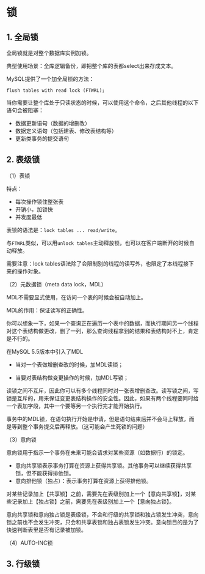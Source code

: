# 锁

## 1. 全局锁

全局锁就是对整个数据库实例加锁。

典型使用场景：全库逻辑备份，即把整个库的表都select出来存成文本。

MySQL提供了一个加全局锁的方法：

```mysql
flush tables with read lock (FTWRL);
```

当你需要让整个库处于只读状态的时候，可以使用这个命令，之后其他线程的以下语句会被阻塞：

+ 数据更新语句（数据的增删改）
+ 数据定义语句（包括建表、修改表结构等）
+ 更新类事务的提交语句

## 2. 表级锁

（1）表锁

特点：

+ 每次操作锁住整张表
+ 开销小，加锁快
+ 并发度最低

表锁的语法是：`lock tables ... read/write`。

与`FTWRL`类似，可以用`unlock tables`主动释放锁，也可以在客户端断开的时候自动释放。

需要注意：lock tables语法除了会限制别的线程的读写外，也限定了本线程接下来的操作对象。

（2）元数据锁（meta data lock，MDL）

MDL不需要显式使用，在访问一个表的时候会被自动加上。

MDL的作用：保证读写的正确性。

你可以想象一下，如果一个查询正在遍历一个表中的数据，而执行期间另一个线程对这个表结构做更改，删了一列，那么查询线程拿到的结果和表结构对不上，肯定是不行的。

在MySQL 5.5版本中引入了MDL

+ 当对一个表做增删查改的时候，加MDL读锁；

+ 当要对表结构做变更操作的时候，加MDL写锁；

读锁之间不互斥，因此你可以有多个线程同时对一张表增删查改。读写锁之间，写锁是互斥的，用来保证变更表结构操作的安全性。因此，如果有两个线程要同时给一个表加字段，其中一个要等另一个执行完才能开始执行。

事务中的MDL锁，在语句执行开始是申请，但是语句结束后并不会马上释放，而是等到整个事务提交后再释放。（这可能会产生死锁的问题）

（3）意向锁

意向锁用于指示一个事务在未来可能会请求对某些资源（如数据行）的锁定。

+ 意向共享锁表示事务打算在资源上获得共享锁。其他事务可以继续获得共享锁，但不能获得排他锁。
+ 意向排他锁（独占）：表示事务打算在资源上获得排他锁。

对某些记录加上【共享锁】之前，需要先在表级别加上一个【意向共享锁】，对某些记录加上【独占锁】之前，需要先在表级别加上一个【意向独占锁】。

意向共享锁和意向独占锁是表级锁，不会和行级的共享锁和独占锁发生冲突，意向锁之前也不会发生冲突，只会和共享表锁和独占表锁发生冲突。意向锁目的是为了快速判断表里是否有记录被加锁。

（4）AUTO-INC锁

## 3. 行级锁

